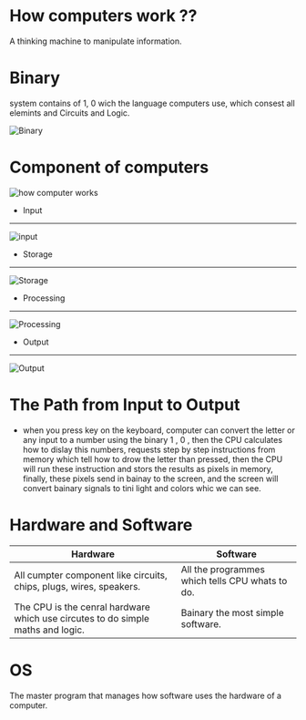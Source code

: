 # How computers work ??
A thinking machine to manipulate information.


# Binary 
 system contains of 1, 0 wich the language computers use, which consest all elemints and Circuits and Logic.

 ![Binary](https://i.ytimg.com/vi/jPj2MHAQgFs/maxresdefault.jpg)


# Component of computers


![how computer works](https://www.tutorialspoint.com/computer_concepts/images/components_of_computer.jpg)




* Input  
----------------------
![input](https://digitalworld839.com/wp-content/uploads/2020/06/10-Input-devices-of-computer.jpg)


* Storage
------------------------

![Storage](https://www.fujirumors.com/wp-content/uploads/2018/10/SanDisk.jpg)



* Processing

----------------------
![Processing](https://slideplayer.com/slide/5872845/19/images/7/Processing+Devices+Central+Processing+Unit+%28CPU%29.jpg)






* Output 
 
-----------------
 ![Output](https://miro.medium.com/max/640/0*iKDRSU4BJ3ZangGu.jpg)




# The Path from Input to Output
* when  you press key on the keyboard, computer can convert the letter or any input to a number using the binary 1 , 0 , then the CPU calculates how to dislay this numbers, requests step by step instructions from memory which tell how to drow the letter than pressed, then the CPU will run these instruction and stors the results as pixels in memory, finally, these pixels send in bainay to the screen, and the screen will convert bainary signals to tini light and colors whic we can see.

# Hardware and Software

|           Hardware                                                              |            Software                              |
|---------------------------------------------------------------------------------|--------------------------------------------------|
| All cumpter component like circuits, chips, plugs, wires, speakers.             |  All the programmes which tells CPU whats to do. |
| The CPU is the cenral hardware which use circutes to do simple maths and logic. |   Bainary the most simple software.              |


# OS 
The master program that manages how software uses the hardware of a computer.
                              
